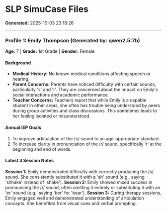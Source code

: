 # SLP SimuCase Files
**Generated:** 2025-10-03 23:18:26


---
### **Profile 1: Emily Thompson** (Generated by: qwen2.5:7b)
**Age:** 7 | **Grade:** 1st Grade | **Gender:** Female

#### Background
- **Medical History:** No known medical conditions affecting speech or hearing.
- **Parent Concerns:** Parents have noticed difficulty with certain sounds, particularly 's' and 'r'. They are concerned about the impact on Emily's social interactions and academic performance.
- **Teacher Concerns:** Teachers report that while Emily is a capable student in other areas, she often has trouble being understood by peers during group activities and class discussions. This sometimes leads to her feeling isolated or misunderstood.

#### Annual IEP Goals
1. To improve articulation of the /s/ sound to an age-appropriate standard.
2. To increase clarity in pronunciation of the /r/ sound, specifically 'r' at the beginning and end of words.

#### Latest 3 Session Notes
**Session 1:** Emily demonstrated difficulty with correctly producing the /s/ sound. She consistently substituted it with a 'sh' sound (e.g., saying 'shhake' instead of 'shake').
**Session 2:** Emily showed mixed success in pronouncing the /r/ sound, often omitting it entirely or substituting it with an 'er' sound (e.g., saying 'ber' for 'bear').
**Session 3:** During therapy sessions, Emily engaged well and demonstrated understanding of articulation concepts. She benefited from visual cues and verbal prompting.
